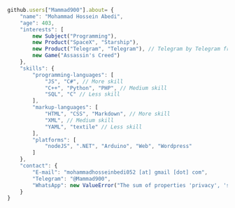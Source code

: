 ```js
github.users["Mammad900"].about= {
    "name": "Mohammad Hossein Abedi",
    "age": 403,
    "interests": [
        new Subject("Programming"), 
        new Product("SpaceX", "Starship"), 
        new Product("Telegram", "Telegram"), // Telegram by Telegram from Telegram 
        new Game("Assassin's Creed") 
    }, 
    "skills": {
        "programming-languages": [
            "JS", "C#", // More skill
            "C++", "Python", "PHP", // Medium skill
            "SQL", "C" // Less skill
        ],
        "markup-languages": [
            "HTML", "CSS", "Markdown", // More skill
            "XML", // Medium skill
            "YAML", "textile" // Less skill
        ],
        "platforms": [
            "nodeJS", ".NET", "Arduino", "Web", "Wordpress"
        ]
    },
    "contact": {
        "E-mail": "mohammadhosseinbedi052 [at] gmail [dot] com",
        "Telegram": "@Mammad900",
        "WhatsApp": new ValueError("The sum of properties 'privacy', 'security', 'usability' must be greater than 0")
    }
}
```

<!--
**Mammad900/mammad900** is a ✨ _special_ ✨ repository because its `README.md` (this file) appears on your GitHub profile.

Here are some ideas to get you started:

- 🔭 I’m currently working on ...
- 🌱 I’m currently learning ...
- 👯 I’m looking to collaborate on ...
- 🤔 I’m looking for help with ...
- 💬 Ask me about ...
- 📫 How to reach me: ...
- 😄 Pronouns: ...
- ⚡ Fun fact: ...
-->
